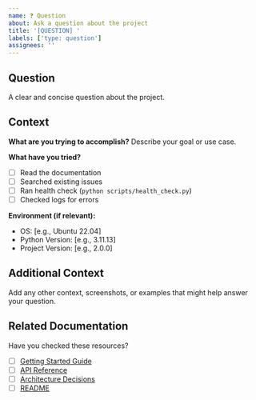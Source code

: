 ```yaml
---
name: ❓ Question
about: Ask a question about the project
title: '[QUESTION] '
labels: ['type: question']
assignees: ''
---
```


## Question

A clear and concise question about the project.

## Context

**What are you trying to accomplish?**
Describe your goal or use case.

**What have you tried?**
- [ ] Read the documentation
- [ ] Searched existing issues
- [ ] Ran health check (`python scripts/health_check.py`)
- [ ] Checked logs for errors

**Environment (if relevant):**
- OS: [e.g., Ubuntu 22.04]
- Python Version: [e.g., 3.11.13]
- Project Version: [e.g., 2.0.0]

## Additional Context

Add any other context, screenshots, or examples that might help answer your question.

## Related Documentation

Have you checked these resources?
- [ ] [Getting Started Guide](../../docs/GETTING_STARTED.md)
- [ ] [API Reference](../../docs/API.md)
- [ ] [Architecture Decisions](../../docs/decisions/)
- [ ] [README](../../README.md)